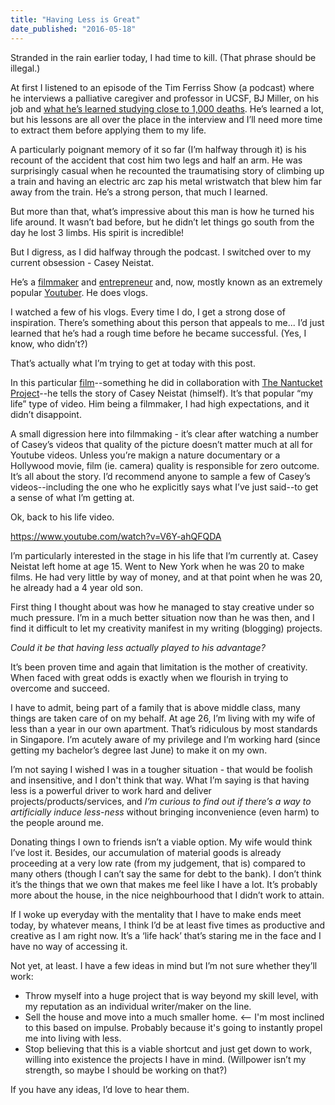 ```yaml
---
title: "Having Less is Great"
date_published: "2016-05-18"
---
```


Stranded in the rain earlier today, I had time to kill. (That phrase should be illegal.)

At first I listened to an episode of the Tim Ferriss Show (a podcast) where he interviews a palliative caregiver and professor in UCSF, BJ Miller, on his job and [what he’s learned studying close to 1,000 deaths](http://fourhourworkweek.com/2016/04/14/bj-miller/). He’s learned a lot, but his lessons are all over the place in the interview and I’ll need more time to extract them before applying them to my life.

A particularly poignant memory of it so far (I’m halfway through it) is his recount of the accident that cost him two legs and half an arm. He was surprisingly casual when he recounted the traumatising story of climbing up a train and having an electric arc zap his metal wristwatch that blew him far away from the train. He’s a strong person, that much I learned.

But more than that, what’s impressive about this man is how he turned his life around. It wasn’t bad before, but he didn’t let things go south from the day he lost 3 limbs. His spirit is incredible!

But I digress, as I did halfway through the podcast. I switched over to my current obsession - Casey Neistat.

He’s a [filmmaker](http://www.imdb.com/name/nm2931325/) and [entrepreneur](https://beme.com/) and, now, mostly known as an extremely popular [Youtuber](https://www.youtube.com/user/caseyneistat). He does vlogs.

I watched a few of his vlogs. Every time I do, I get a strong dose of inspiration. There’s something about this person that appeals to me... I’d just learned that he’s had a rough time before he became successful. (Yes, I know, who didn’t?)

That’s actually what I’m trying to get at today with this post.

In this particular [film](https://www.youtube.com/watch?v=V6Y-ahQFQDA)\--something he did in collaboration with [The Nantucket Project](https://www.nantucketproject.com/)\--he tells the story of Casey Neistat (himself). It’s that popular “my life” type of video. Him being a filmmaker, I had high expectations, and it didn’t disappoint.

A small digression here into filmmaking - it’s clear after watching a number of Casey’s videos that quality of the picture doesn’t matter much at all for Youtube videos. Unless you’re makign a nature documentary or a Hollywood movie, film (ie. camera) quality is responsible for zero outcome. It’s all about the story. I’d recommend anyone to sample a few of Casey’s videos--including the one who he explicitly says what I’ve just said--to get a sense of what I’m getting at.

Ok, back to his life video.

https://www.youtube.com/watch?v=V6Y-ahQFQDA

I’m particularly interested in the stage in his life that I’m currently at. Casey Neistat left home at age 15. Went to New York when he was 20 to make films. He had very little by way of money, and at that point when he was 20, he already had a 4 year old son.

First thing I thought about was how he managed to stay creative under so much pressure. I’m in a much better situation now than he was then, and I find it difficult to let my creativity manifest in my writing (blogging) projects.

_Could it be that having less actually played to his advantage?_

It’s been proven time and again that limitation is the mother of creativity. When faced with great odds is exactly when we flourish in trying to overcome and succeed.

I have to admit, being part of a family that is above middle class, many things are taken care of on my behalf. At age 26, I’m living with my wife of less than a year in our own apartment. That’s ridiculous by most standards in Singapore. I’m acutely aware of my privilege and I’m working hard (since getting my bachelor’s degree last June) to make it on my own.

I’m not saying I wished I was in a tougher situation - that would be foolish and insensitive, and I don't think that way. What I’m saying is that having less is a powerful driver to work hard and deliver projects/products/services, and _I’m curious to find out if there’s a way to artificially induce less-ness_ without bringing inconvenience (even harm) to the people around me.

Donating things I own to friends isn’t a viable option. My wife would think I’ve lost it. Besides, our accumulation of material goods is already proceeding at a very low rate (from my judgement, that is) compared to many others (though I can’t say the same for debt to the bank). I don’t think it’s the things that we own that makes me feel like I have a lot. It’s probably more about the house, in the nice neighbourhood that I didn’t work to attain.

If I woke up everyday with the mentality that I have to make ends meet today, by whatever means, I think I’d be at least five times as productive and creative as I am right now. It’s a ‘life hack’ that’s staring me in the face and I have no way of accessing it.

Not yet, at least. I have a few ideas in mind but I’m not sure whether they’ll work:

- Throw myself into a huge project that is way beyond my skill level, with my reputation as an individual writer/maker on the line.
- Sell the house and move into a much smaller home. <-- I'm most inclined to this based on impulse. Probably because it's going to instantly propel me into living with less.
- Stop believing that this is a viable shortcut and just get down to work, willing into existence the projects I have in mind. (Willpower isn’t my strength, so maybe I should be working on that?)

If you have any ideas, I’d love to hear them.
